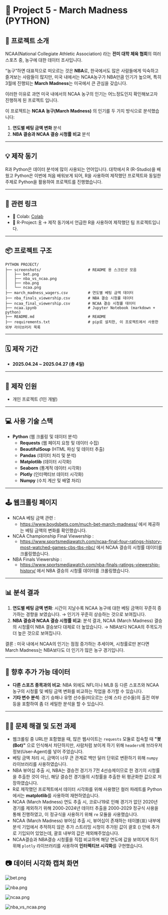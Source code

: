 # 🏀 Project 5 - March Madness (PYTHON)

## 🧭 프로젝트 소개

NCAA(National Collegiate Athletic Association) 라는 **전미 대학 체육 협회**의 여러 스포츠 중, 농구에 대한 데이터 조사입니다.

“농구”하면 대표적으로 떠오르는 것은 **NBA**로, 한국에서도 많은 사람들에게 익숙하고 즐겨보는 사람들이 많지만, 미국 내에서는 NCAA농구가 NBA만큼 인기가 높으며, 특히 3월에 진행되는 **March Madness**는 미국에서 큰 관심을 갖습니다.

이러한 이유로 과연 미국 내에서의 NCAA 농구의 인기는 어느정도인지 확인해보고자 진행하게 된 프로젝트 입니다. 

이 프로젝트는 **NCAA 농구(March Madness)** 의 인기를 두 가지 방식으로 분석했습니다: 

1. **연도별 베팅 금액 변화** 분석
2. **NBA 결승과 NCAA 결승 시청률 비교** 분석

---

## 💡 제작 동기

R과 Python은 데이터 분석에 많이 사용되는 언어입니다. 대학에서 R (R-Studio)을 배웠고 Python은 이번에 처음 배워보게 되어, R을 사용하여 제작했던 프로젝트와 동일한 주제로 Python을 활용하여 프로젝트를 진행했습니다.

---

## 🔗 관련 링크

- 🔗 Colab:  [Colab](https://colab.research.google.com/drive/15gGNITW41iiDl9lQNqf0kp4BGJp_Qdmx?usp=sharing)
- 🔗 R-Project: [R](./BIO_18_Project.html) -> 제작 동기에서 언급한 R을 사용하여 제작했던 팀 프로젝트입니다.

---

## 📦 프로젝트 구조
```
PYTHON PROJECT/
├── screenshots/                     # README 용 스크린샷 모음
│   ├── bet.png
│   ├── nba_vs_ncaa.png
│   ├── nba.png
│   └── ncaa.png
├── march_madness_wagers.csv         # 연도별 베팅 금액 데이터
├── nba_finals_viewership.csv        # NBA 결승 시청률 데이터
├── ncaa_final_viewership.csv        # NCAA 결승 시청률 데이터
├── ncaa.ipynb                       # Jupyter Notebook (markdown + python)
├── README.md                        # README
├── requirements.txt                 # pip로 설치한, 이 프로젝트에서 사용한 외부 라이브러리 목록
```
---

## 🗓️ 제작 기간

- **2025.04.24 ~ 2025.04.27 (총 4일)**

---

## 🧑 제작 인원

- 개인 프로젝트 (1인 개발)

---

## 💻 사용 기술 스택

- **Python** (웹 크롤링 및 데이터 분석)
    - **Requests** (웹 페이지 요청 및 데이터 수집)
    - **BeautifulSoup** (HTML 파싱 및 데이터 추출)
    - **Pandas** (데이터 처리 및 분석)
    - **Matplotlib** (데이터 시각화)
    - **Seaborn** (통계적 데이터 시각화)
    - **Plotly** (인터랙티브 데이터 시각화)
    - **Numpy** (수치 계산 및 배열 처리)

---

## 🕹️ 웹크롤링 페이지

- NCAA 베팅 금액 관련 :
    - https://www.boydsbets.com/much-bet-march-madness/ 에서 제공하는 베팅 금액의 변화를 확인했습니다.
- NCAA Championship Final Viewership :
    - https://www.sportsmediawatch.com/ncaa-final-four-ratings-history-most-watched-games-cbs-tbs-nbc/ 에서 NCAA 결승의 시청률 데이터를 크롤링했습니다.
- NBA Finals Viewership :
    - https://www.sportsmediawatch.com/nba-finals-ratings-viewership-history/ 에서 NBA 결승의 시청률 데이터를 크롤링했습니다.

---

## 📊 분석 결과

1. **연도별 베팅 금액 변화**: 시간이 지날수록 NCAA 농구에 대한 베팅 금액이 꾸준히 증가하는 경향을 보였습니다. → 인기가 꾸준히 상승하는 것으로 보여집니다.
2. **NBA 결승과 NCAA 결승 시청률 비교**: 분석 결과, NCAA (March Madness) 결승의 시청률이 NBA 결승보다 대체로 더 높았습니다. → NBA보다 NCAA의 주목도가 더 높은 것으로 보여집니다.

결론 : 미국 내에서 NCAA의 인기는 점점 증가하는 추세이며, 시청률로만 본다면 March Madness는 NBA보다도 더 인기가 많은 농구 경기입니다.

---

## 🔮 향후 추가 가능 데이터

- **다른 스포츠 종목과의 비교**: NBA 외에도 NFL이나 MLB 등 다른 스포츠와 NCAA 농구의 시청률 및 베팅 금액 변화를 비교하는 작업을 추가할 수 있습니다.
- **기타 변수 분석**: 경기 승패나 유명 선수들(떠오르는 신예 스타 선수들)의 출전 여부 등을 포함하여 좀 더 세밀한 분석을 할 수 있습니다.

---

## 🧑‍💻 문제 해결 및 도전 과제

- 웹크롤링 중 URL만 포함했을 때, 많은 웹사이트는 `requests` 모듈로 접속할 때 **"봇(Bot)"** 으로 인식해서 차단하지만, 사람처럼 보이게 하기 위해 `headers`에 브라우저 정보(User-Agent)를 넣어 주었습니다.
- 베팅 금액 처리 시, 금액이 너무 큰 관계로 백만 달러 단위로 변환하기 위해 `numpy` 라이브러리를 사용하였습니다.
- NBA 뷰어십 추출 시, NBA는 결승전 경기가 7전 4선승제이므로 한 경기의 시청률을 추출한 것이 아닌, 해당 결승전 경기들의 시청률을 추출한 뒤 평균화한 값으로 저장하였습니다.
- R로 제작했던 프로젝트에서 데이터 시각화를 위해 사용했던 컬러 파레트를 Python에서는 **matplotlib**를 사용하여 재현하였습니다.
- NCAA (March Madness) 연도 추출 시, 코로나19로 인해 경기가 없던 2020년 경기를 제외하기 위해 2000-2024년 데이터 추출을 2000-2029 정규식 사용을 통해 진행하였고, 이 정규식을 사용하기 위해 `re` 모듈을 사용했습니다.
- NCAA (March Madness) 뷰어십 추출 시, 뷰어십이 존재하는 테이블(표) 내부에 분석 기업에서 추적하지 않은 추가 스트리밍 시청이 추가된 값이 괄호 () 안에 추가로 기입되어 있었는데, 괄호 내부의 값은 제외해주었습니다.
- NCAA결승과 NBA결승 시청률을 직접 비교하며 해당 연도에 값을 보여지게 하기 위해 `plotly` 라이브러리를 사용하여 **인터렉티브 시각화**를 구현했습니다.

## 📷 데이터 시각화 캡쳐 화면

![bet.png](/screenshots/bet.png)

![nba.png](/screenshots/nba.png)

![ncaa.png](/screenshots/ncaa.png)

![nba_vs_ncaa.png](/screenshots/nba_vs_ncaa.png)
